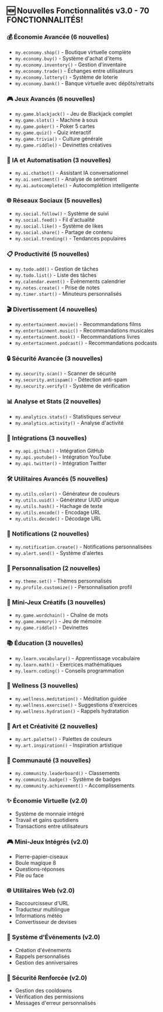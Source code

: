 ## 🆕 Nouvelles Fonctionnalités v3.0 - 70 FONCTIONNALITÉS!

### 💰 Économie Avancée (6 nouvelles)
- `my.economy.shop()` - Boutique virtuelle complète
- `my.economy.buy()` - Système d'achat d'items
- `my.economy.inventory()` - Gestion d'inventaire
- `my.economy.trade()` - Échanges entre utilisateurs
- `my.economy.lottery()` - Système de loterie
- `my.economy.bank()` - Banque virtuelle avec dépôts/retraits

### 🎮 Jeux Avancés (6 nouvelles)
- `my.game.blackjack()` - Jeu de Blackjack complet
- `my.game.slots()` - Machine à sous
- `my.game.poker()` - Poker 5 cartes
- `my.game.quiz()` - Quiz interactif
- `my.game.trivia()` - Culture générale
- `my.game.riddle()` - Devinettes créatives

### 🤖 IA et Automatisation (3 nouvelles)
- `my.ai.chatbot()` - Assistant IA conversationnel
- `my.ai.sentiment()` - Analyse de sentiment
- `my.ai.autocomplete()` - Autocomplétion intelligente

### 🌐 Réseaux Sociaux (5 nouvelles)
- `my.social.follow()` - Système de suivi
- `my.social.feed()` - Fil d'actualité
- `my.social.like()` - Système de likes
- `my.social.share()` - Partage de contenu
- `my.social.trending()` - Tendances populaires

### 📋 Productivité (5 nouvelles)
- `my.todo.add()` - Gestion de tâches
- `my.todo.list()` - Liste des tâches
- `my.calendar.event()` - Événements calendrier
- `my.notes.create()` - Prise de notes
- `my.timer.start()` - Minuteurs personnalisés

### 🎬 Divertissement (4 nouvelles)
- `my.entertainment.movie()` - Recommandations films
- `my.entertainment.music()` - Recommandations musicales
- `my.entertainment.book()` - Recommandations livres
- `my.entertainment.podcast()` - Recommandations podcasts

### 🔒 Sécurité Avancée (3 nouvelles)
- `my.security.scan()` - Scanner de sécurité
- `my.security.antispam()` - Détection anti-spam
- `my.security.verify()` - Système de vérification

### 📊 Analyse et Stats (2 nouvelles)
- `my.analytics.stats()` - Statistiques serveur
- `my.analytics.activity()` - Analyse d'activité

### 🔗 Intégrations (3 nouvelles)
- `my.api.github()` - Intégration GitHub
- `my.api.youtube()` - Intégration YouTube
- `my.api.twitter()` - Intégration Twitter

### 🛠️ Utilitaires Avancés (5 nouvelles)
- `my.utils.color()` - Générateur de couleurs
- `my.utils.uuid()` - Générateur UUID unique
- `my.utils.hash()` - Hachage de texte
- `my.utils.encode()` - Encodage URL
- `my.utils.decode()` - Décodage URL

### 🔔 Notifications (2 nouvelles)
- `my.notification.create()` - Notifications personnalisées
- `my.alert.send()` - Système d'alertes

### 🎨 Personnalisation (2 nouvelles)
- `my.theme.set()` - Thèmes personnalisés
- `my.profile.customize()` - Personnalisation profil

### 🧠 Mini-Jeux Créatifs (3 nouvelles)
- `my.game.wordchain()` - Chaîne de mots
- `my.game.memory()` - Jeu de mémoire
- `my.game.riddle()` - Devinettes

### 📚 Éducation (3 nouvelles)
- `my.learn.vocabulary()` - Apprentissage vocabulaire
- `my.learn.math()` - Exercices mathématiques
- `my.learn.coding()` - Conseils programmation

### 💪 Wellness (3 nouvelles)
- `my.wellness.meditation()` - Méditation guidée
- `my.wellness.exercise()` - Suggestions d'exercices
- `my.wellness.hydration()` - Rappels hydratation

### 🎨 Art et Créativité (2 nouvelles)
- `my.art.palette()` - Palettes de couleurs
- `my.art.inspiration()` - Inspiration artistique

### 👥 Communauté (3 nouvelles)
- `my.community.leaderboard()` - Classements
- `my.community.badge()` - Système de badges
- `my.community.achievement()` - Accomplissements

### ✨ Économie Virtuelle (v2.0)
- Système de monnaie intégré
- Travail et gains quotidiens
- Transactions entre utilisateurs

### 🎮 Mini-Jeux Intégrés (v2.0)
- Pierre-papier-ciseaux
- Boule magique 8
- Questions-réponses
- Pile ou face

### 🌐 Utilitaires Web (v2.0)
- Raccourcisseur d'URL
- Traducteur multilingue
- Informations météo
- Convertisseur de devises

### 📅 Système d'Événements (v2.0)
- Création d'événements
- Rappels personnalisés
- Gestion des anniversaires

### 🔐 Sécurité Renforcée (v2.0)
- Gestion des cooldowns
- Vérification des permissions
- Messages d'erreur personnalisés